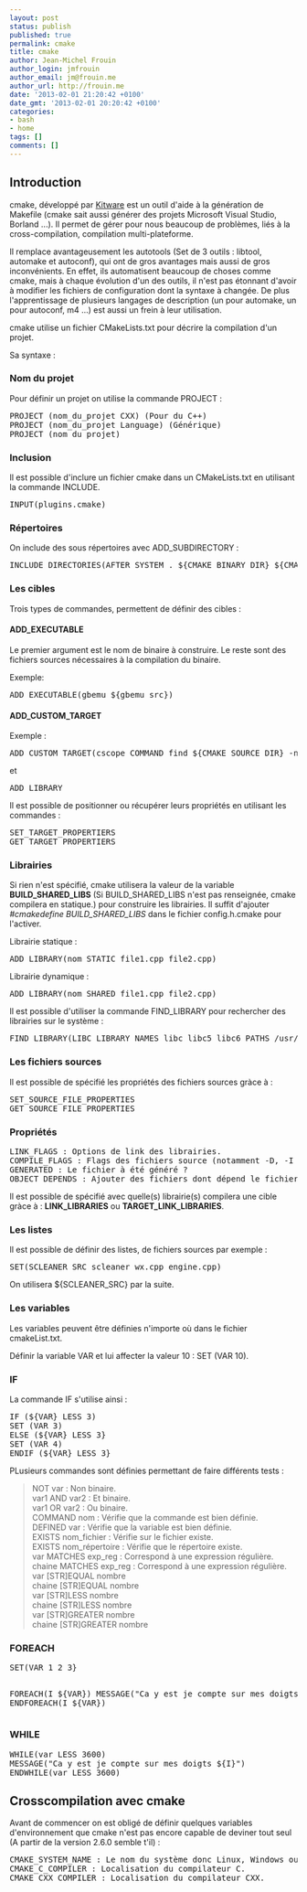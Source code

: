 ```yaml
---
layout: post
status: publish
published: true
permalink: cmake
title: cmake
author: Jean-Michel Frouin
author_login: jmfrouin
author_email: jm@frouin.me
author_url: http://frouin.me
date: '2013-02-01 21:20:42 +0100'
date_gmt: '2013-02-01 20:20:42 +0100'
categories:
- bash
- home
tags: []
comments: []
---
```

<h2>Introduction</h2>
<p>cmake, développé par <a href="http://www.cmake.org" target="_blank">Kitware</a> est un outil d'aide à la génération de Makefile (cmake sait aussi générer des projets Microsoft Visual Studio, Borland ...). Il permet de gérer pour nous beaucoup de problèmes, liés à la cross-compilation, compilation multi-plateforme.</p>
<p>Il remplace avantageusement les autotools (Set de 3 outils : libtool, automake et autoconf), qui ont de gros avantages mais aussi de gros inconvénients. En effet, ils automatisent beaucoup de choses comme cmake, mais à chaque évolution d'un des outils, il n'est pas étonnant d'avoir à modifier les fichiers de configuration dont la syntaxe à changée. De plus l'apprentissage de plusieurs langages de description (un pour automake, un pour autoconf, m4 ...) est aussi un frein à leur utilisation.</p>
<!--more-->
<p>cmake utilise un fichier CMakeLists.txt pour décrire la compilation d'un projet.</p>
<p>Sa syntaxe :</p>
<h3>Nom du projet</h3>
<p>Pour définir un projet on utilise la commande PROJECT :</p>
<pre class="brush:shell">PROJECT (nom_du_projet CXX) (Pour du C++)
PROJECT (nom_du_projet Language) (Générique)
PROJECT (nom_du_projet)</pre>
<h3>Inclusion</h3>
<p>Il est possible d'inclure un fichier cmake dans un CMakeLists.txt en utilisant la commande INCLUDE.</p>
<pre class="brush:shell">INPUT(plugins.cmake)</pre>
<h3>Répertoires</h3>
<p>On include des sous répertoires avec ADD_SUBDIRECTORY :
<pre class="brush:shell">
INCLUDE_DIRECTORIES(AFTER SYSTEM . ${CMAKE_BINARY_DIR} ${CMAKE_SOURCE_DIR} ) #/usr/include/gtk-2.0 /usr/lib/gtk-2.0/include /usr/include/atk-1.0 /usr/include/cairo /usr/include/pango-1.0 /usr/include/glib-2.0 /usr/lib/glib-2.0/include /usr/include/freetype2 /usr/include/libpng12 /usr/include/pixman-1 /usr/include/glib-2.0 /usr/lib/glib-2.0/include)
</pre>
<h3>Les cibles</h3>
<p>Trois types de commandes, permettent de définir des cibles :</p>
<h4>ADD_EXECUTABLE</h4>
<p>Le premier argument est le nom de binaire à construire. Le reste sont des fichiers sources nécessaires à la compilation du binaire.</p>
<p>Exemple:</p>
<pre class="brush:shell">ADD_EXECUTABLE(gbemu ${gbemu_src})</pre>
<h4>ADD_CUSTOM_TARGET</h4>
<p>Exemple :</p>
<pre class="brush:shell">ADD_CUSTOM_TARGET(cscope COMMAND find ${CMAKE_SOURCE_DIR} -name "*.h" -o -name "*.cpp" &gt; ${CMAKE_SOURCE_DIR}/cscope.files &amp;&amp; cscope -b -q -f${CMAKE_SOURCE_DIR}/cscope.out)</pre>
<p>et </p>
<pre class="brush:shell">ADD_LIBRARY</pre>
<p>Il est possible de positionner ou récupérer leurs propriétés en utilisant les commandes :</p>
<pre class="brush:shell">SET_TARGET_PROPERTIERS
GET_TARGET_PROPERTIERS</pre>
<h3>Librairies</h3>
<p>Si rien n'est spécifié, cmake utilisera la valeur de la variable <strong>BUILD_SHARED_LIBS</strong> (Si BUILD_SHARED_LIBS n'est pas renseignée, cmake compilera en statique.) pour construire les librairies. Il suffit d'ajouter <em>#cmakedefine BUILD_SHARED_LIBS</em> dans le fichier config.h.cmake pour l'activer.</p>
<p>Librairie statique :</p>
<pre class="brush:shell">ADD_LIBRARY(nom STATIC file1.cpp file2.cpp)</pre>
<p>Librairie dynamique :</p>
<pre class="brush:shell">ADD_LIBRARY(nom SHARED file1.cpp file2.cpp)</pre>
<p>Il est possible d'utiliser la commande FIND_LIBRARY pour rechercher des librairies sur le système :</p>
<pre class="brush:shell">FIND_LIBRARY(LIBC_LIBRARY NAMES libc libc5 libc6 PATHS /usr/lib /usr/local/lib)</pre>
<h3>Les fichiers sources</h3>
<p>Il est possible de spécifié les propriétés des fichiers sources gràce à :</p>
<pre class="brush:shell">SET_SOURCE_FILE_PROPERTIES
GET_SOURCE_FILE_PROPERTIES</pre>
<h3>Propriétés</h3>
<pre class="brush:shell">LINK_FLAGS : Options de link des librairies.
COMPILE_FLAGS : Flags des fichiers source (notamment -D, -I ...).
GENERATED : Le fichier à été généré ?
OBJECT_DEPENDS : Ajouter des fichiers dont dépend le fichier source.</pre>
<p>Il est possible de spécifié avec quelle(s) librairie(s) compilera une cible gràce à : <strong>LINK_LIBRARIES</strong> ou <strong>TARGET_LINK_LIBRARIES</strong>.</p>
<h3>Les listes</h3>
<p>Il est possible de définir des listes, de fichiers sources par exemple :</p>
<pre class="brush:shell">SET(SCLEANER_SRC scleaner_wx.cpp engine.cpp)</pre>
<p>On utilisera ${SCLEANER_SRC} par la suite.</p>
<h3>Les variables</h3>
<p>Les variables peuvent être définies n'importe où dans le fichier cmakeList.txt.</p>
<p>Définir la variable VAR et lui affecter la valeur 10 : SET (VAR 10).</p>
<h3>IF</h3>
<p>La commande IF s'utilise ainsi :</p>
<pre class="brush:shell">IF (${VAR} LESS 3)
SET (VAR 3)
ELSE (${VAR} LESS 3}
SET (VAR 4)
ENDIF (${VAR} LESS 3}</pre>
<p>PLusieurs commandes sont définies permettant de faire différents tests :</p>
<blockquote><p>NOT var : Non binaire.<br />
var1 AND var2 : Et binaire.<br />
var1 OR var2 : Ou binaire.<br />
COMMAND nom : Vérifie que la commande est bien définie.<br />
DEFINED var : Vérifie que la variable est bien définie.<br />
EXISTS nom_fichier : Vérifie sur le fichier existe.<br />
EXISTS nom_répertoire : Vérifie que le répertoire existe.<br />
var MATCHES exp_reg : Correspond à une expression régulière.<br />
chaine MATCHES exp_reg : Correspond à une expression régulière.<br />
var [STR]EQUAL nombre<br />
chaine [STR]EQUAL nombre<br />
var [STR]LESS nombre<br />
chaine [STR]LESS nombre<br />
var [STR]GREATER nombre<br />
chaine [STR]GREATER nombre</p></blockquote>
<h3>FOREACH</h3>
<pre class="brush:shell">SET(VAR 1 2 3}

FOREACH(I ${VAR})
MESSAGE("Ca y est je compte sur mes doigts ${I}")
ENDFOREACH(I ${VAR})</pre>
<h3>WHILE</h3>
<pre class="brush:shell">WHILE(var LESS 3600)
MESSAGE("Ca y est je compte sur mes doigts ${I}")
ENDWHILE(var LESS 3600)</pre>
<h2>Crosscompilation avec cmake</h2>
<p>Avant de commencer on est obligé de définir quelques variables d'environnement que cmake n'est pas encore capable de deviner tout seul (A partir de la version 2.6.0 semble t'il) :</p>
<pre class="brush:shell">CMAKE_SYSTEM_NAME : Le nom du système donc Linux, Windows ou Generic. Une fois cette variable positionée, cmake positionne CMAKE_CROSSCOMPILING à vrai, ce qui permet de savoir que l'on souhaite crosscompiler l'application. (Après test cela ne fonctionne pas dans la 2.4, CMAKE_CROSSCOMPILING reste indéfini)
CMAKE_C_COMPILER : Localisation du compilateur C.
CMAKE_CXX_COMPILER : Localisation du compilateur CXX.</pre>
